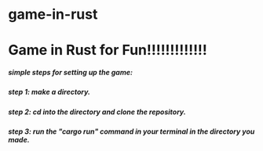 # game-in-rust
# Game in Rust for Fun!!!!!!!!!!!!!


##### simple steps for setting up the game:
##### step 1: make a directory.
##### step 2: cd into the directory and clone the repository.
##### step 3: run the "cargo run" command in your terminal in the directory you made.

